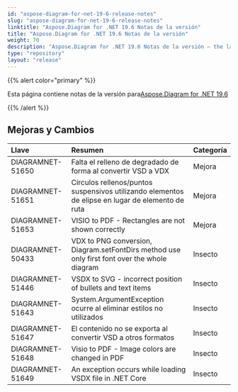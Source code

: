```yaml
---
id: "aspose-diagram-for-net-19-6-release-notes"
slug: "aspose-diagram-for-net-19-6-release-notes"
linktitle: "Aspose.Diagram for .NET 19.6 Notas de la versión"
title: "Aspose.Diagram for .NET 19.6 Notas de la versión"
weight: 70
description: "Aspose.Diagram for .NET 19.6 Notas de la versión – the latest updates and fixes."
type: "repository"
layout: "release"
---
```

{{% alert color="primary" %}} 

Esta página contiene notas de la versión para[Aspose.Diagram for .NET 19.6](https://www.nuget.org/packages/Aspose.Diagram/19.6.0)

{{% /alert %}} 
## **Mejoras y Cambios**

|**Llave**|**Resumen**|**Categoría**|
|:- |:- |:- |
|DIAGRAMNET-51650|Falta el relleno de degradado de forma al convertir VSD a VDX|Mejora|
|DIAGRAMNET-51651|Círculos rellenos/puntos suspensivos utilizando elementos de elipse en lugar de elemento de ruta|Mejora|
|DIAGRAMNET-51653|VISIO to PDF - Rectangles are not shown correctly|Mejora|
|DIAGRAMNET-50433|VDX to PNG conversion, Diagram.setFontDirs method use only first font over the whole diagram|Insecto|
|DIAGRAMNET-51446|VSDX to SVG - incorrect position of bullets and text items|Insecto|
|DIAGRAMNET-51643|System.ArgumentException ocurre al eliminar estilos no utilizados|Insecto|
|DIAGRAMNET-51647|El contenido no se exporta al convertir VSD a otros formatos|Insecto|
|DIAGRAMNET-51648|Visio to PDF - Image colors are changed in PDF|Insecto|
|DIAGRAMNET-51649|An exception occurs while loading VSDX file in .NET Core|Insecto|


